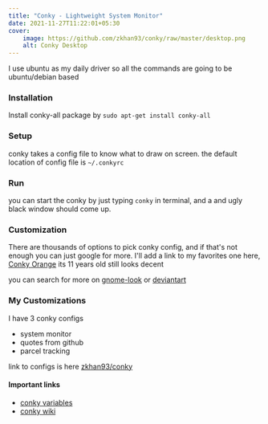 ```yaml
---
title: "Conky - Lightweight System Monitor"
date: 2021-11-27T11:22:01+05:30
cover:
    image: https://github.com/zkhan93/conky/raw/master/desktop.png
    alt: Conky Desktop
---
```


I use ubuntu as my daily driver so all the commands are going to be ubuntu/debian based
### Installation
Install conky-all package by `sudo apt-get install conky-all`

### Setup
conky takes a config file to know what to draw on screen.
the default location of config file is `~/.conkyrc`

### Run
you can start the conky by just typing `conky` in terminal, and a and ugly black window should come up.

### Customization
There are thousands of options to pick conky config, and if that's not enough you can just google for more.
I'll add a link to my favorites one here, 
[Conky Orange](https://www.gnome-look.org/p/1115398/) its 11 years old still looks decent

you can search for more on [gnome-look](https://www.gnome-look.org/browse?cat=124&ord=latest) or [deviantart](https://www.deviantart.com/tag/conky)

### My Customizations
I have 3 conky configs 
 - system monitor
 - quotes from github
 - parcel tracking

link to configs is here [zkhan93/conky](https://github.com/zkhan93/conky)

#### Important links
- [conky variables](http://conky.sourceforge.net/variables.html)
- [conky wiki](https://github.com/brndnmtthws/conky/wiki)